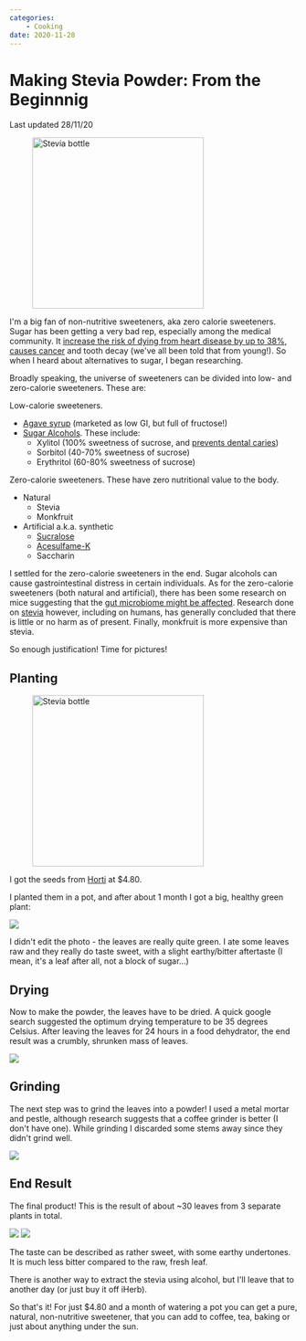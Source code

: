 ```yaml
---
categories:
    - Cooking
date: 2020-11-28
---
```


# Making Stevia Powder: From the Beginnnig

Last updated 28/11/20

<figure>
  <img src="/static/images/2020-11-28/iherb-stevia.jpg" alt="Stevia bottle" loading="lazy" width="300"/>
</figure>

I'm a big fan of non-nutritive sweeteners, aka zero calorie sweeteners. Sugar has been getting a very bad rep, especially among the medical community. It [increase the risk of dying from heart disease by up to 38%][healthline-sugar], [causes cancer][ncbi-cancer] and tooth decay (we've all been told that from young!). So when I heard about alternatives to sugar, I began researching.

Broadly speaking, the universe of sweeteners can be divided into low- and zero-calorie sweeteners. These are:

Low-calorie sweeteners.

-   [Agave syrup](https://www.healthline.com/nutrition/agave-nectar-is-even-worse-than-sugar) (marketed as low GI, but full of fructose!)
-   [Sugar Alcohols](https://en.wikipedia.org/wiki/Sugar_alcohol#Sugar_alcohols_as_food_additives). These include:
    -   Xylitol (100% sweetness of sucrose, and [prevents dental caries](https://www.ncbi.nlm.nih.gov/pmc/articles/PMC2836749/))
    -   Sorbitol (40-70% sweetness of sucrose)
    -   Erythritol (60-80% sweetness of sucrose)

Zero-calorie sweeteners. These have zero nutritional value to the body.

-   Natural
    -   Stevia
    -   Monkfruit
-   Artificial a.k.a. synthetic
    -   [Sucralose](https://en.wikipedia.org/wiki/Sucralose)
    -   [Acesulfame-K](https://en.wikipedia.org/wiki/Acesulfame_potassium)
    -   Saccharin

I settled for the zero-calorie sweeteners in the end. Sugar alcohols can cause gastrointestinal distress in certain individuals. As for the zero-calorie sweeteners (both natural and artificial), there has been some research on mice suggesting that the [gut microbiome might be affected](https://journals.plos.org/plosone/article?id=10.1371/journal.pone.0199080). Research done on [stevia](https://academic.oup.com/jn/article/148/7/1186S/5049670) however, including on humans, has generally concluded that there is little or no harm as of present. Finally, monkfruit is more expensive than stevia.

So enough justification! Time for pictures!

## Planting

<figure>
  <img src="/static/images/2020-11-28/stevia-horti.jpg" alt="Stevia bottle" loading="lazy" width="300"/>
</figure>

I got the seeds from [Horti](https://horti.sg/product/stevia/) at $4.80.

I planted them in a pot, and after about 1 month I got a big, healthy green plant:

![](../../static/images/2020-11-28/stevia-plant.jpg)

I didn't edit the photo - the leaves are really quite green. I ate some leaves raw and they really do taste sweet, with a slight earthy/bitter aftertaste (I mean, it's a leaf after all, not a block of sugar...)

## Drying

Now to make the powder, the leaves have to be dried. A quick google search suggested the optimum drying temperature to be 35 degrees Celsius. After leaving the leaves for 24 hours in a food dehydrator, the end result was a crumbly, shrunken mass of leaves.

![](../../static/images/2020-11-28/stevia-drying.jpg)

## Grinding

The next step was to grind the leaves into a powder! I used a metal mortar and pestle, although research suggests that a coffee grinder is better (I don't have one). While grinding I discarded some stems away since they didn't grind well.

![](../../static/images/2020-11-28/stevia-grinding.jpg)

## End Result

The final product! This is the result of about ~30 leaves from 3 separate plants in total.

![](../../static/images/2020-11-28/powder-1.jpg)
![](../../static/images/2020-11-28/powder-2.jpg)

The taste can be described as rather sweet, with some earthy undertones. It is much less bitter compared to the raw, fresh leaf.

There is another way to extract the stevia using alcohol, but I'll leave that to another day (or just buy it off iHerb).

So that's it! For just $4.80 and a month of watering a pot you can get a pure, natural, non-nutritive sweetener, that you can add to coffee, tea, baking or just about anything under the sun.

[healthline-sugar]: https://www.healthline.com/nutrition/too-much-sugar
[ncbi-cancer]: https://www.ncbi.nlm.nih.gov/pmc/articles/PMC3494407/
